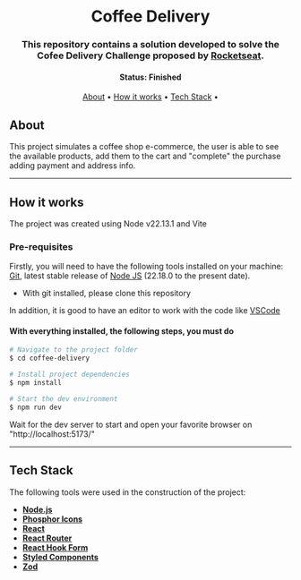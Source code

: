 <h1 align="center">
    Coffee Delivery
</h1>

<h3 align="center">
    This repository contains a solution developed to solve the Cofee Delivery Challenge proposed by <a href="https://www.rocketseat.com.br" target="_blank">Rocketseat</a>.
</h3>

<h4 align="center"> 
	 Status: Finished
</h4>

<p align="center">
 <a href="#about">About</a> •
 <a href="#how-it-works">How it works</a> • 
 <a href="#tech-stack">Tech Stack</a> • 
</p>

## About

This project simulates a coffee shop e-commerce, the user is able to see the available products, add them to the cart and "complete" the purchase adding payment and address info.

---

## How it works

The project was created using Node v22.13.1 and Vite

### Pre-requisites

Firstly, you will need to have the following tools installed on your machine:
[Git](https://git-scm.com/downloads), latest stable release of [Node JS](https://nodejs.org/en/download) (22.18.0 to the present date).

- With git installed, please clone this repository

In addition, it is good to have an editor to work with the code like [VSCode](https://code.visualstudio.com/)

#### With everything installed, the following steps, you must do

```bash
# Navigate to the project folder
$ cd coffee-delivery

# Install project dependencies
$ npm install

# Start the dev environment
$ npm run dev

```

Wait for the dev server to start and open your favorite browser on "http://localhost:5173/"

---

## Tech Stack

The following tools were used in the construction of the project:

- **[Node.js](https://nodejs.org/)**
- **[Phosphor Icons](https://phosphoricons.com/)**
- **[React](https://react.dev/)**
- **[React Router](https://reactrouter.com/)**
- **[React Hook Form](https://www.react-hook-form.com/)**
- **[Styled Components](https://styled-components.com/)**
- **[Zod](https://zod.dev/)**
